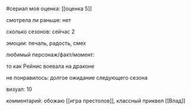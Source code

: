 #сериал
моя оценка: [[оценка 5]]


смотрела ли раньше: нет

сколько сезонов: сейчас 2

эмоции: печаль, радость, смех

любимый персонаж/факт/момент:

то как Рейнис воевала на драконе

не понравилось: долгое ожидание следующего сезона

визуал: 10

комментарий:
обожаю [[игра престолов]],  классный приквел
[[Влад]]